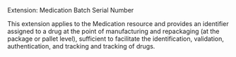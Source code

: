 Extension: Medication Batch Serial Number

This extension applies to the Medication resource and provides an identifier assigned to a drug at the point of manufacturing and repackaging (at the package or pallet level), sufficient to facilitate the identification, validation, authentication, and tracking and tracking of drugs.